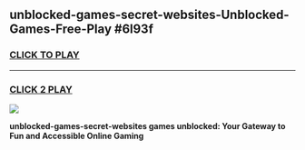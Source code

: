 
## unblocked-games-secret-websites-Unblocked-Games-Free-Play #6l93f
<h3>
<a href="https://us.freeplayer.one?title=unblocked-games-secret-websites&ref=9M">CLICK TO PLAY</a></h3>
<hr>

<h3>
<a href="https://us.freeplayer.one?title=unblocked-games-secret-websites&ref=9M">CLICK 2 PLAY</a>
  
</h3>

<a href="https://us.freeplayer.one?title=unblocked-games-secret-websites&ref=9M"><img src="https://clearcache.store/games.png"></a>


**unblocked-games-secret-websites games unblocked: Your Gateway to Fun and Accessible Online Gaming**

